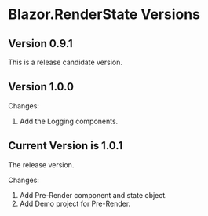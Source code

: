 # Blazor.RenderState Versions

## Version 0.9.1 

This is a release candidate version.

## Version 1.0.0 

Changes:

1. Add the Logging components.

## Current Version is 1.0.1 

The release version.

Changes:

1. Add Pre-Render component and state object.
1. Add Demo project for Pre-Render.